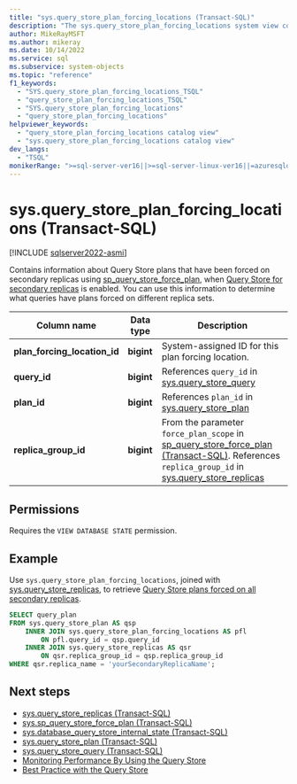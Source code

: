 ```yaml
---
title: "sys.query_store_plan_forcing_locations (Transact-SQL)"
description: "The sys.query_store_plan_forcing_locations system view contains information about where Query Store plans have been forced on secondary replicas."
author: MikeRayMSFT
ms.author: mikeray
ms.date: 10/14/2022
ms.service: sql
ms.subservice: system-objects
ms.topic: "reference"
f1_keywords:
  - "SYS.query_store_plan_forcing_locations_TSQL"
  - "query_store_plan_forcing_locations_TSQL"
  - "SYS.query_store_plan_forcing_locations"
  - "query_store_plan_forcing_locations"
helpviewer_keywords:
  - "query_store_plan_forcing_locations catalog view"
  - "sys.query_store_plan_forcing_locations catalog view"
dev_langs:
  - "TSQL"
monikerRange: ">=sql-server-ver16||>=sql-server-linux-ver16||=azuresqldb-mi-current"
---
```

# sys.query_store_plan_forcing_locations (Transact-SQL)

[!INCLUDE [sqlserver2022-asmi](../../includes/applies-to-version/sqlserver2022-asmi.md)]

Contains information about Query Store plans that have been forced on secondary replicas using [sp_query_store_force_plan](../system-stored-procedures/sp-query-store-force-plan-transact-sql.md), when [Query Store for secondary replicas](../performance/query-store-for-secondary-replicas.md) is enabled. You can use this information to determine what queries have plans forced on different replica sets.

|Column name|Data type|Description|
|-----------------|---------------|-----------------|
|**plan_forcing_location_id**|**bigint** |System-assigned ID for this plan forcing location. |
|**query_id**|**bigint**|References `query_id` in [sys.query_store_query](../../relational-databases/system-catalog-views/sys-query-store-query-transact-sql.md) | 
|**plan_id** |**bigint**|References `plan_id` in [sys.query_store_plan](../../relational-databases/system-catalog-views/sys-query-store-plan-transact-sql.md) |
|**replica_group_id**  |**bigint** | From the parameter `force_plan_scope` in [sp_query_store_force_plan (Transact-SQL)](../system-stored-procedures/sp-query-store-force-plan-transact-sql.md). References `replica_group_id` in [sys.query_store_replicas](sys-query-store-replicas.md) |

## Permissions

Requires the `VIEW DATABASE STATE` permission.

## Example

Use `sys.query_store_plan_forcing_locations`, joined with [sys.query_store_replicas](sys-query-store-replicas.md), to retrieve [Query Store plans forced on all secondary replicas](../performance/query-store-for-secondary-replicas.md).

```sql
SELECT query_plan 
FROM sys.query_store_plan AS qsp
    INNER JOIN sys.query_store_plan_forcing_locations AS pfl 
        ON pfl.query_id = qsp.query_id 
    INNER JOIN sys.query_store_replicas AS qsr
        ON qsr.replica_group_id = qsp.replica_group_id
WHERE qsr.replica_name = 'yourSecondaryReplicaName';
```

## Next steps 

- [sys.query_store_replicas (Transact-SQL)](sys-query-store-replicas.md)
- [sys.sp_query_store_force_plan (Transact-SQL)](../system-stored-procedures/sp-query-store-force-plan-transact-sql.md)
- [sys.database_query_store_internal_state (Transact-SQL)](sys-database-query-store-internal-state-transact-sql.md)
- [sys.query_store_plan (Transact-SQL)](../../relational-databases/system-catalog-views/sys-query-store-plan-transact-sql.md)
- [sys.query_store_query (Transact-SQL)](../../relational-databases/system-catalog-views/sys-query-store-query-transact-sql.md)
- [Monitoring Performance By Using the Query Store](../../relational-databases/performance/monitoring-performance-by-using-the-query-store.md)
- [Best Practice with the Query Store](../../relational-databases/performance/best-practice-with-the-query-store.md)
